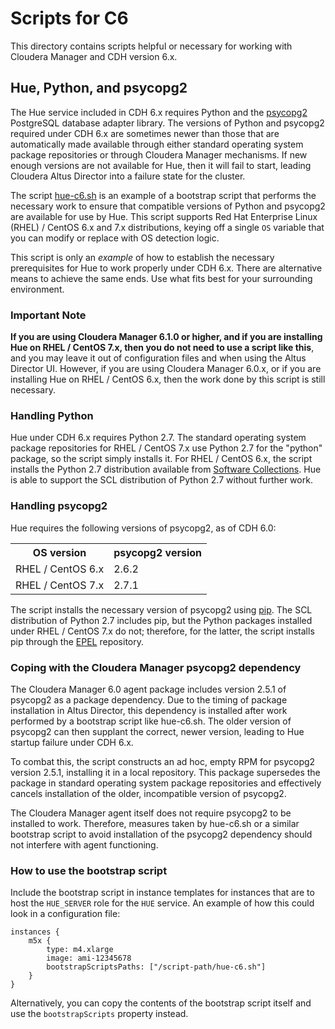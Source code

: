 # Scripts for C6

This directory contains scripts helpful or necessary for working with Cloudera
Manager and CDH version 6.x.

## Hue, Python, and psycopg2

The Hue service included in CDH 6.x requires Python and the
[psycopg2](https://github.com/psycopg/psycopg2) PostgreSQL database adapter
library. The versions of Python and psycopg2 required under CDH 6.x are
sometimes newer than those that are automatically made available through either
standard operating system package repositories or through Cloudera Manager
mechanisms. If new enough versions are not available for Hue, then it will
fail to start, leading Cloudera Altus Director into a failure state for the
cluster.

The script [hue-c6.sh](hue-c6.sh) is an example of a bootstrap script that
performs the necessary work to ensure that compatible versions of Python and
psycopg2 are available for use by Hue. This script supports Red Hat Enterprise
Linux (RHEL) / CentOS 6.x and 7.x distributions, keying off a single `OS`
variable that you can modify or replace with OS detection logic.

This script is only an *example* of how to establish the necessary prerequisites
for Hue to work properly under CDH 6.x. There are alternative means to achieve
the same ends. Use what fits best for your surrounding environment.

### Important Note

**If you are using Cloudera Manager 6.1.0 or higher, and if you are installing
Hue on RHEL / CentOS 7.x, then you do not need to use a script like this**, and
you may leave it out of configuration files and when using the Altus Director
UI. However, if you are using Cloudera Manager 6.0.x, or if you are installing
Hue on RHEL / CentOS 6.x, then the work done by this script is still necessary.

### Handling Python

Hue under CDH 6.x requires Python 2.7. The standard operating system package
repositories for RHEL / CentOS 7.x use Python 2.7 for the "python" package, so
the script simply installs it. For RHEL / CentOS 6.x, the script installs the
Python 2.7 distribution available from
[Software Collections](https://www.softwarecollections.org/). Hue is able to
support the SCL distribution of Python 2.7 without further work.

### Handling psycopg2

Hue requires the following versions of psycopg2, as of CDH 6.0:

<table>
    <tr><th>OS version</th><th>psycopg2 version</th></tr>
    <tr><td>RHEL / CentOS 6.x</td><td>2.6.2</td></tr>
    <tr><td>RHEL / CentOS 7.x</td><td>2.7.1</td></tr>
</table>

The script installs the necessary version of psycopg2 using
[pip](https://pypi.org/project/pip/). The SCL distribution of Python 2.7
includes pip, but the Python packages installed under RHEL / CentOS 7.x do
not; therefore, for the latter, the script installs pip through the
[EPEL](https://fedoraproject.org/wiki/EPEL) repository.

### Coping with the Cloudera Manager psycopg2 dependency

The Cloudera Manager 6.0 agent package includes version 2.5.1 of psycopg2 as a
package dependency. Due to the timing of package installation in Altus Director,
this dependency is installed after work performed by a bootstrap script like
hue-c6.sh. The older version of psycopg2 can then supplant the correct, newer
version, leading to Hue startup failure under CDH 6.x.

To combat this, the script constructs an ad hoc, empty RPM for psycopg2 version
2.5.1, installing it in a local repository. This package supersedes the package
in standard operating system package repositories and effectively cancels
installation of the older, incompatible version of psycopg2.

The Cloudera Manager agent itself does not require psycopg2 to be installed to
work. Therefore, measures taken by hue-c6.sh or a similar bootstrap script to
avoid installation of the psycopg2 dependency should not interfere with agent
functioning.

### How to use the bootstrap script

Include the bootstrap script in instance templates for instances that are to
host the `HUE_SERVER` role for the `HUE` service. An example of how this could
look in a configuration file:

```
instances {
    m5x {
        type: m4.xlarge
        image: ami-12345678
        bootstrapScriptsPaths: ["/script-path/hue-c6.sh"]
    }
}
```

Alternatively, you can copy the contents of the bootstrap script itself and use
the `bootstrapScripts` property instead.
